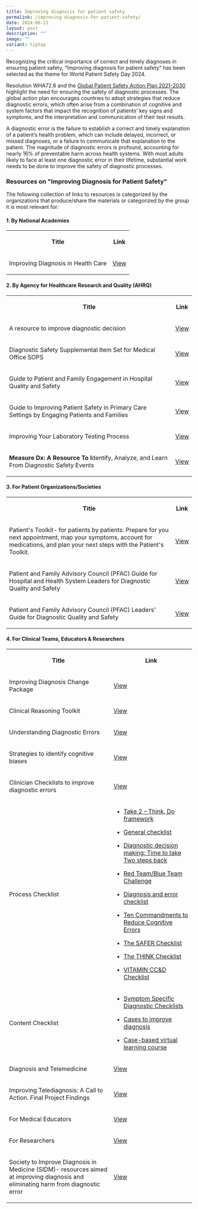 ```yaml
---
title: Improving diagnosis for patient safety
permalink: /improving-diagnosis-for-patient-safety/
date: 2024-06-21
layout: post
description: ""
image: ""
variant: tiptap
---
```

<p>Recognizing the critical importance of correct and timely diagnoses in
ensuring patient safety, “Improving diagnosis for patient safety” has been
selected as the theme for World Patient Safety Day 2024.</p>
<p>Resolution WHA72.6 and the <a href="https://www.who.int/teams/integrated-health-services/patient-safety/policy/global-patient-safety-action-plan" rel="noopener noreferrer nofollow" target="_blank">Global Patient Safety Action Plan 2021-2030</a> highlight
the need for ensuring the safety of diagnostic processes. The global action
plan encourages countries to adopt strategies that reduce diagnostic errors,
which often arise from a combination of cognitive and system factors that
impact the recognition of patients’ key signs and symptoms, and the interpretation
and communication of their test results.</p>
<p>A diagnostic error is the failure to establish a correct and timely explanation
of a patient’s health problem, which can include delayed, incorrect, or
missed diagnoses, or a failure to communicate that explanation to the patient.
The magnitude of diagnostic errors is profound, accounting for nearly 16%
of preventable harm across health systems. With most adults likely to face
at least one diagnostic error in their lifetime, substantial work needs
to be done to improve the safety of diagnostic processes.</p>
<h3><strong>Resources on "Improving Diagnosis for Patient Safety"</strong></h3>
<p>The following collection of links to resources is categorized by the organizations
that produce/share the materials or categorized by the group it is most
relevant for:</p>
<h4><strong>1. By National Academies</strong></h4>
<table style="minWidth: 50px">
<colgroup>
<col>
<col>
</colgroup>
<tbody>
<tr>
<th rowspan="1" colspan="1">
<p>Title</p>
</th>
<th rowspan="1" colspan="1">
<p>Link</p>
</th>
</tr>
<tr>
<td rowspan="1" colspan="1">
<p>Improving Diagnosis in Health Care</p>
</td>
<td rowspan="1" colspan="1">
<p><a href="https://nap.nationalacademies.org/catalog/21794/improving-diagnosis-in-health-care" rel="noopener noreferrer nofollow" target="_blank">View</a>
</p>
</td>
</tr>
</tbody>
</table>
<h4><strong>2. By Agency for Healthcare Research and Quality (AHRQ)</strong></h4>
<table style="minWidth: 50px">
<colgroup>
<col>
<col>
</colgroup>
<tbody>
<tr>
<th rowspan="1" colspan="1">
<p>Title</p>
</th>
<th rowspan="1" colspan="1">
<p>Link</p>
</th>
</tr>
<tr>
<td rowspan="1" colspan="1">
<p>A resource to improve diagnostic decision</p>
</td>
<td rowspan="1" colspan="1">
<p><a href="https://www.ahrq.gov/sites/default/files/publications2/files/calibrate-dx-guide.pdf" rel="noopener noreferrer nofollow" target="_blank">View</a>
</p>
</td>
</tr>
<tr>
<td rowspan="1" colspan="1">
<p>Diagnostic Safety Supplemental Item Set for Medical Office SOPS</p>
</td>
<td rowspan="1" colspan="1">
<p><a href="https://www.ahrq.gov/sops/surveys/medical-office/supplemental-items/diagnostic-safety.html" rel="noopener noreferrer nofollow" target="_blank">View</a>
</p>
</td>
</tr>
<tr>
<td rowspan="1" colspan="1">
<p>Guide to Patient and Family Engagement in Hospital Quality and Safety</p>
</td>
<td rowspan="1" colspan="1">
<p><a href="https://www.ahrq.gov/patient-safety/patients-families/engagingfamilies/index.html" rel="noopener noreferrer nofollow" target="_blank">View</a>
</p>
</td>
</tr>
<tr>
<td rowspan="1" colspan="1">
<p>Guide to Improving Patient Safety in Primary Care Settings by Engaging
Patients and Families</p>
</td>
<td rowspan="1" colspan="1">
<p><a href="https://www.ahrq.gov/patient-safety/reports/engage.html" rel="noopener noreferrer nofollow" target="_blank">View</a>
</p>
</td>
</tr>
<tr>
<td rowspan="1" colspan="1">
<p>Improving Your Laboratory Testing Process</p>
</td>
<td rowspan="1" colspan="1">
<p><a href="https://www.ahrq.gov/hai/tools/ambulatory-care/lab-testing-toolkit.html" rel="noopener noreferrer nofollow" target="_blank">View</a>
</p>
</td>
</tr>
<tr>
<td rowspan="1" colspan="1">
<p><strong>Measure Dx: A Resource To I</strong>dentify, Analyze, and Learn
From Diagnostic Safety Events</p>
</td>
<td rowspan="1" colspan="1">
<p><a href="https://www.ahrq.gov/diagnostic-safety/tools/measure-dx.html" rel="noopener noreferrer nofollow" target="_blank">View</a>
</p>
</td>
</tr>
</tbody>
</table>
<h4><strong>3. For Patient Organizations/Societies</strong></h4>
<table style="minWidth: 50px">
<colgroup>
<col>
<col>
</colgroup>
<tbody>
<tr>
<th rowspan="1" colspan="1">
<p>Title</p>
</th>
<th rowspan="1" colspan="1">
<p>Link</p>
</th>
</tr>
<tr>
<td rowspan="1" colspan="1">
<p>Patient's Toolkit- for patients by patients: Prepare for you next appointment,
map your symptoms, account for medications, and plan your next steps with
the Patient's Toolkit.</p>
</td>
<td rowspan="1" colspan="1">
<p><a href="https://www.improvediagnosis.org/wp-content/uploads/2018/10/Patient_Toolkit_-_Fillable.pdf" rel="noopener noreferrer nofollow" target="_blank">View</a>
</p>
</td>
</tr>
<tr>
<td rowspan="1" colspan="1">
<p>Patient and Family Advisory Council (PFAC) Guide for Hospital and Health
System Leaders for Diagnostic Quality and Safety</p>
</td>
<td rowspan="1" colspan="1">
<p><a href="https://www.improvediagnosis.org/wp-content/uploads/2020/08/PFAC-Guide-for-Hospital-and-Health-System-Leaders.pdf" rel="noopener noreferrer nofollow" target="_blank">View</a>
</p>
</td>
</tr>
<tr>
<td rowspan="1" colspan="1">
<p>Patient and Family Advisory Council (PFAC) Leaders’ Guide<strong> </strong>for
Diagnostic Quality and Safety</p>
</td>
<td rowspan="1" colspan="1">
<p><a href="https://www.improvediagnosis.org/wp-content/uploads/2020/08/PFAC-Leaders-Guide.pdf" rel="noopener noreferrer nofollow" target="_blank">View</a>
</p>
</td>
</tr>
</tbody>
</table>
<h4><strong>4. For Clinical Teams, Educators &amp; Researchers</strong></h4>
<table style="minWidth: 50px">
<colgroup>
<col>
<col>
</colgroup>
<tbody>
<tr>
<th rowspan="1" colspan="1">
<p>Title</p>
</th>
<th rowspan="1" colspan="1">
<p>Link</p>
</th>
</tr>
<tr>
<td rowspan="1" colspan="1">
<p>Improving Diagnosis Change Package</p>
</td>
<td rowspan="1" colspan="1">
<p><a href="https://www.improvediagnosis.org/wp-content/uploads/2018/11/improving-diagnosis-in-medicine-change-package-11-8.pdf" rel="noopener noreferrer nofollow" target="_blank">View</a>
</p>
</td>
</tr>
<tr>
<td rowspan="1" colspan="1">
<p>Clinical Reasoning Toolkit</p>
</td>
<td rowspan="1" colspan="1">
<p><a href="https://www.improvediagnosis.org/clinicalreasoning/" rel="noopener noreferrer nofollow" target="_blank">View</a>
</p>
</td>
</tr>
<tr>
<td rowspan="1" colspan="1">
<p>Understanding Diagnostic Errors</p>
</td>
<td rowspan="1" colspan="1">
<p><a href="https://www.medscape.org/viewarticle/918129?src=acdmpart_sidm_918129" rel="noopener noreferrer nofollow" target="_blank">View</a>
</p>
</td>
</tr>
<tr>
<td rowspan="1" colspan="1">
<p>Strategies to identify cognitive biases</p>
</td>
<td rowspan="1" colspan="1">
<p><a href="https://www.shmlearningportal.org/content/diagnostic-excellence-society-hospital-medicine-learning-cases-improve-performance" rel="noopener noreferrer nofollow" target="_blank">View</a>
</p>
</td>
</tr>
<tr>
<td rowspan="1" colspan="1">
<p>Clinician Checklists to improve diagnostic errors</p>
</td>
<td rowspan="1" colspan="1">
<p><a href="https://www.improvediagnosis.org/clinician-checklists/" rel="noopener noreferrer nofollow" target="_blank">View</a>
</p>
</td>
</tr>
<tr>
<td rowspan="1" colspan="1">
<p>Process Checklist</p>
</td>
<td rowspan="1" colspan="1">
<ul data-tight="true" class="tight">
<li>
<p><a href="https://www.improvediagnosis.org/wp-content/uploads/2018/10/take_2_checklist.pdf" rel="noopener noreferrer nofollow" target="_blank">Take 2 – Think, Do framework</a>
</p>
</li>
<li>
<p><a href="https://www.improvediagnosis.org/wp-content/uploads/2018/10/general_checklist_graber.pdf" rel="noopener noreferrer nofollow" target="_blank">General checklist</a>
</p>
</li>
<li>
<p><a href="https://www.improvediagnosis.org/wp-content/uploads/2018/10/follansbee_checklist.pdf" rel="noopener noreferrer nofollow" target="_blank">Diagnostic decision making: Time to take Two steps back</a>
</p>
</li>
<li>
<p><a href="https://www.improvediagnosis.org/wp-content/uploads/2018/10/redteam_bluteam.pdf" rel="noopener noreferrer nofollow" target="_blank">Red Team/Blue Team Challenge</a>
</p>
</li>
<li>
<p><a href="https://www.improvediagnosis.org/wp-content/uploads/2018/10/krohe_checklist.pdf" rel="noopener noreferrer nofollow" target="_blank">Diagnosis and error checklist</a>
</p>
</li>
<li>
<p><a href="https://www.improvediagnosis.org/wp-content/uploads/2018/10/ten_commandments_checklist.pdf" rel="noopener noreferrer nofollow" target="_blank">Ten Commandments to Reduce Cognitive Errors</a>
</p>
</li>
<li>
<p><a href="https://www.improvediagnosis.org/wp-content/uploads/2018/10/safer_checklist.pdf" rel="noopener noreferrer nofollow" target="_blank">The SAFER Checklist</a>
</p>
</li>
<li>
<p><a href="https://www.improvediagnosis.org/wp-content/uploads/2018/10/think_checklist.pdf" rel="noopener noreferrer nofollow" target="_blank">The THINK Checklist</a>
</p>
</li>
<li>
<p><a href="https://www.improvediagnosis.org/wp-content/uploads/2018/10/vitamin_checklist.pdf" rel="noopener noreferrer nofollow" target="_blank">VITAMIN CC&amp;D Checklist</a>
</p>
</li>
</ul>
</td>
</tr>
<tr>
<td rowspan="1" colspan="1">
<p>Content Checklist</p>
</td>
<td rowspan="1" colspan="1">
<ul data-tight="true" class="tight">
<li>
<p><a href="http://pie.med.utoronto.ca/DC/index.htm" rel="noopener noreferrer nofollow" target="_blank">Symptom Specific Diagnostic Checklists</a>
</p>
</li>
<li>
<p><a href="https://www.acponline.org/user/login?destination=/cme-moc/online-learning-center/getting-it-right-cases-to-improve-diagnosis" rel="noopener noreferrer nofollow" target="_blank">Cases to improve diagnosis</a>
</p>
</li>
<li>
<p><a href="https://aquifer.org/courses/aquifer-diagnostic-excellence/" rel="noopener noreferrer nofollow" target="_blank">Case-based virtual learning course</a>
</p>
</li>
</ul>
</td>
</tr>
<tr>
<td rowspan="1" colspan="1">
<p>Diagnosis and Telemedicine</p>
</td>
<td rowspan="1" colspan="1">
<p><a href="https://www.improvediagnosis.org/diagnosis-and-telemedicine/" rel="noopener noreferrer nofollow" target="_blank">View</a>
</p>
</td>
</tr>
<tr>
<td rowspan="1" colspan="1">
<p>Improving Telediagnosis: A Call to Action. Final Project Findings</p>
</td>
<td rowspan="1" colspan="1">
<p><a href="https://www.improvediagnosis.org/wp-content/uploads/2021/09/TeleDx-Final-Report-Update.pdf" rel="noopener noreferrer nofollow" target="_blank">View</a>
</p>
</td>
</tr>
<tr>
<td rowspan="1" colspan="1">
<p>For Medical Educators</p>
</td>
<td rowspan="1" colspan="1">
<p><a href="https://www.improvediagnosis.org/educatorresources/" rel="noopener noreferrer nofollow" target="_blank">View</a>
</p>
</td>
</tr>
<tr>
<td rowspan="1" colspan="1">
<p>For Researchers</p>
</td>
<td rowspan="1" colspan="1">
<p><a href="https://www.improvediagnosis.org/researchresources/" rel="noopener noreferrer nofollow" target="_blank">View</a>
</p>
</td>
</tr>
<tr>
<td rowspan="1" colspan="1">
<p>Society to Improve Diagnosis in Medicine (SIDM)- resources aimed at improving
diagnosis and eliminating harm from diagnostic error</p>
</td>
<td rowspan="1" colspan="1">
<p><a href="https://www.improvediagnosis.org/resources-for/" rel="noopener noreferrer nofollow" target="_blank">View</a>
</p>
</td>
</tr>
</tbody>
</table>
<p></p>
